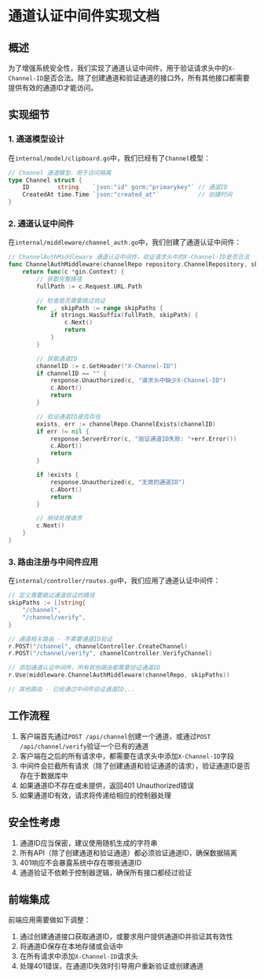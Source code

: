 # 通道认证中间件实现文档

## 概述

为了增强系统安全性，我们实现了通道认证中间件，用于验证请求头中的`X-Channel-ID`是否合法。除了创建通道和验证通道的接口外，所有其他接口都需要提供有效的通道ID才能访问。

## 实现细节

### 1. 通道模型设计

在`internal/model/clipboard.go`中，我们已经有了`Channel`模型：

```go
// Channel 通道模型，用于访问隔离
type Channel struct {
    ID        string    `json:"id" gorm:"primarykey"` // 通道ID
    CreatedAt time.Time `json:"created_at"`           // 创建时间
}
```

### 2. 通道认证中间件

在`internal/middleware/channel_auth.go`中，我们创建了通道认证中间件：

```go
// ChannelAuthMiddleware 通道认证中间件，验证请求头中的X-Channel-ID是否合法
func ChannelAuthMiddleware(channelRepo repository.ChannelRepository, skipPaths []string) gin.HandlerFunc {
    return func(c *gin.Context) {
        // 获取完整路径
        fullPath := c.Request.URL.Path

        // 检查是否需要跳过验证
        for _, skipPath := range skipPaths {
            if strings.HasSuffix(fullPath, skipPath) {
                c.Next()
                return
            }
        }

        // 获取通道ID
        channelID := c.GetHeader("X-Channel-ID")
        if channelID == "" {
            response.Unauthorized(c, "请求头中缺少X-Channel-ID")
            c.Abort()
            return
        }

        // 验证通道ID是否存在
        exists, err := channelRepo.ChannelExists(channelID)
        if err != nil {
            response.ServerError(c, "验证通道ID失败: "+err.Error())
            c.Abort()
            return
        }

        if !exists {
            response.Unauthorized(c, "无效的通道ID")
            c.Abort()
            return
        }

        // 继续处理请求
        c.Next()
    }
}
```

### 3. 路由注册与中间件应用

在`internal/controller/routes.go`中，我们应用了通道认证中间件：

```go
// 定义需要跳过通道验证的路径
skipPaths := []string{
    "/channel",
    "/channel/verify",
}

// 通道相关路由 - 不需要通道ID验证
r.POST("/channel", channelController.CreateChannel)
r.POST("/channel/verify", channelController.VerifyChannel)

// 添加通道认证中间件，所有其他路由都需要验证通道ID
r.Use(middleware.ChannelAuthMiddleware(channelRepo, skipPaths))

// 其他路由 - 已经通过中间件验证通道ID...
```

## 工作流程

1. 客户端首先通过`POST /api/channel`创建一个通道，或通过`POST /api/channel/verify`验证一个已有的通道
2. 客户端在之后的所有请求中，都需要在请求头中添加`X-Channel-ID`字段
3. 中间件会拦截所有请求（除了创建通道和验证通道的请求），验证通道ID是否存在于数据库中
4. 如果通道ID不存在或未提供，返回401 Unauthorized错误
5. 如果通道ID有效，请求将传递给相应的控制器处理

## 安全性考虑

1. 通道ID应当保密，建议使用随机生成的字符串
2. 所有API（除了创建通道和验证通道）都必须验证通道ID，确保数据隔离
3. 401响应不会暴露系统中存在哪些通道ID
4. 通道验证不依赖于控制器逻辑，确保所有接口都经过验证

## 前端集成

前端应用需要做如下调整：

1. 通过创建通道接口获取通道ID，或要求用户提供通道ID并验证其有效性
2. 将通道ID保存在本地存储或会话中
3. 在所有请求中添加`X-Channel-ID`请求头
4. 处理401错误，在通道ID失效时引导用户重新验证或创建通道 